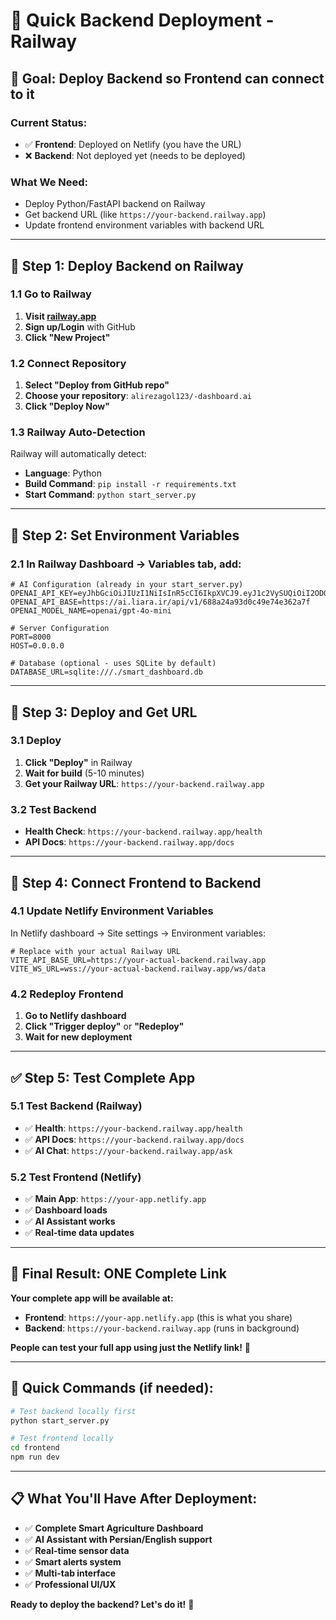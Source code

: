 # 🚀 Quick Backend Deployment - Railway

## 🎯 **Goal: Deploy Backend so Frontend can connect to it**

### **Current Status:**
- ✅ **Frontend**: Deployed on Netlify (you have the URL)
- ❌ **Backend**: Not deployed yet (needs to be deployed)

### **What We Need:**
- Deploy Python/FastAPI backend on Railway
- Get backend URL (like `https://your-backend.railway.app`)
- Update frontend environment variables with backend URL

---

## 🚀 **Step 1: Deploy Backend on Railway**

### **1.1 Go to Railway**
1. **Visit [railway.app](https://railway.app)**
2. **Sign up/Login** with GitHub
3. **Click "New Project"**

### **1.2 Connect Repository**
1. **Select "Deploy from GitHub repo"**
2. **Choose your repository**: `alirezagol123/-dashboard.ai`
3. **Click "Deploy Now"**

### **1.3 Railway Auto-Detection**
Railway will automatically detect:
- **Language**: Python
- **Build Command**: `pip install -r requirements.txt`
- **Start Command**: `python start_server.py`

---

## 🔧 **Step 2: Set Environment Variables**

### **2.1 In Railway Dashboard → Variables tab, add:**

```env
# AI Configuration (already in your start_server.py)
OPENAI_API_KEY=eyJhbGciOiJIUzI1NiIsInR5cCI6IkpXVCJ9.eyJ1c2VySUQiOiI2ODQ1NzQzNDdkOTQ0NDlhMzc2NDFhNzgiLCJ0eXBlIjoiYXV0aCIsImlhdCI6MTc1ODEzNDY2N30.BdDAu4IF_y2oVZPUyZH41Ap_PZpfjZwRJoR3V8CCsGk
OPENAI_API_BASE=https://ai.liara.ir/api/v1/688a24a93d0c49e74e362a7f
OPENAI_MODEL_NAME=openai/gpt-4o-mini

# Server Configuration
PORT=8000
HOST=0.0.0.0

# Database (optional - uses SQLite by default)
DATABASE_URL=sqlite:///./smart_dashboard.db
```

---

## 🚀 **Step 3: Deploy and Get URL**

### **3.1 Deploy**
1. **Click "Deploy"** in Railway
2. **Wait for build** (5-10 minutes)
3. **Get your Railway URL**: `https://your-backend.railway.app`

### **3.2 Test Backend**
- **Health Check**: `https://your-backend.railway.app/health`
- **API Docs**: `https://your-backend.railway.app/docs`

---

## 🔗 **Step 4: Connect Frontend to Backend**

### **4.1 Update Netlify Environment Variables**
In Netlify dashboard → Site settings → Environment variables:

```env
# Replace with your actual Railway URL
VITE_API_BASE_URL=https://your-actual-backend.railway.app
VITE_WS_URL=wss://your-actual-backend.railway.app/ws/data
```

### **4.2 Redeploy Frontend**
1. **Go to Netlify dashboard**
2. **Click "Trigger deploy"** or **"Redeploy"**
3. **Wait for new deployment**

---

## ✅ **Step 5: Test Complete App**

### **5.1 Test Backend (Railway)**
- ✅ **Health**: `https://your-backend.railway.app/health`
- ✅ **API Docs**: `https://your-backend.railway.app/docs`
- ✅ **AI Chat**: `https://your-backend.railway.app/ask`

### **5.2 Test Frontend (Netlify)**
- ✅ **Main App**: `https://your-app.netlify.app`
- ✅ **Dashboard loads**
- ✅ **AI Assistant works**
- ✅ **Real-time data updates**

---

## 🎉 **Final Result: ONE Complete Link**

**Your complete app will be available at:**
- **Frontend**: `https://your-app.netlify.app` (this is what you share)
- **Backend**: `https://your-backend.railway.app` (runs in background)

**People can test your full app using just the Netlify link!** 🚀

---

## 🔧 **Quick Commands (if needed):**

```bash
# Test backend locally first
python start_server.py

# Test frontend locally
cd frontend
npm run dev
```

---

## 📋 **What You'll Have After Deployment:**

- ✅ **Complete Smart Agriculture Dashboard**
- ✅ **AI Assistant with Persian/English support**
- ✅ **Real-time sensor data**
- ✅ **Smart alerts system**
- ✅ **Multi-tab interface**
- ✅ **Professional UI/UX**

**Ready to deploy the backend? Let's do it!** 🚀
